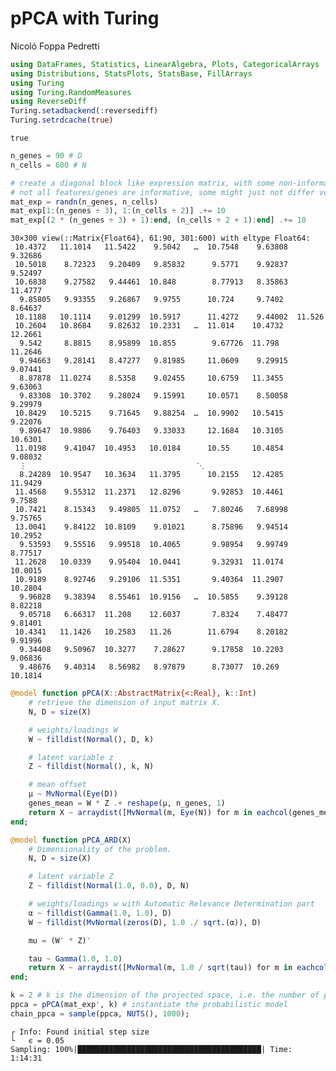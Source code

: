 pPCA with Turing
================
Nicoló Foppa Pedretti

``` julia
using DataFrames, Statistics, LinearAlgebra, Plots, CategoricalArrays
using Distributions, StatsPlots, StatsBase, FillArrays
using Turing
using Turing.RandomMeasures
using ReverseDiff
Turing.setadbackend(:reversediff)
Turing.setrdcache(true)
```

    true

``` julia
n_genes = 90 # D
n_cells = 600 # N

# create a diagonal block like expression matrix, with some non-informative genes;
# not all features/genes are informative, some might just not differ very much between cells)
mat_exp = randn(n_genes, n_cells)
mat_exp[1:(n_genes ÷ 3), 1:(n_cells ÷ 2)] .+= 10
mat_exp[(2 * (n_genes ÷ 3) + 1):end, (n_cells ÷ 2 + 1):end] .+= 10
```

    30×300 view(::Matrix{Float64}, 61:90, 301:600) with eltype Float64:
     10.4372   11.1014   11.5422    9.5042   …  10.7548    9.63808   9.32686
     10.5018    8.72323   9.20409   9.85832      9.5771    9.92837   9.52497
     10.6838    9.27582   9.44461  10.848        8.77913   8.35863  11.4777
      9.85805   9.93355   9.26867   9.9755      10.724     9.7402    8.64637
     10.1188   10.1114    9.01299  10.5917      11.4272    9.44002  11.526
     10.2604   10.8684    9.82632  10.2331   …  11.014    10.4732   12.2661
      9.542     8.8815    8.95899  10.855        9.67726  11.798    11.2646
      9.94663   9.28141   8.47277   9.81985     11.0609    9.29915   9.07441
      8.87878  11.0274    8.5358    9.02455     10.6759   11.3455    9.63063
      9.83308  10.3702    9.28024   9.15991     10.0571    8.50058   9.29979
     10.8429   10.5215    9.71645   9.88254  …  10.9902   10.5415    9.22076
      9.89647  10.9806    9.76403   9.33033     12.1684   10.3105   10.6301
     11.0198    9.41047  10.4953   10.0184      10.55     10.4854    9.08032
      ⋮                                      ⋱                      
      8.24289  10.9547   10.3634   11.3795      10.2155   12.4285   11.9429
     11.4568    9.55312  11.2371   12.8296       9.92853  10.4461    9.7588
     10.7421    8.15343   9.49805  11.0752   …   7.80246   7.68998   9.75765
     13.0041    9.84122  10.8109    9.01021      8.75896   9.94514  10.2952
      9.53593   9.55516   9.99518  10.4065       9.98954   9.99749   8.77517
     11.2628   10.0339    9.95404  10.0441       9.32931  11.0174   10.0015
     10.9189    8.92746   9.29106  11.5351       9.40364  11.2907   10.2804
      9.96828   9.38394   8.55461  10.9156   …  10.5855    9.39128   8.82218
      9.05718   6.66317  11.208    12.6037       7.8324    7.48477   9.81401
     10.4341   11.1426   10.2583   11.26        11.6794    8.20182   9.91996
      9.34408   9.50967  10.3277    7.28627      9.17858  10.2203    9.06836
      9.48676   9.40314   8.56982   8.97879      8.73077  10.269    10.1814

``` julia
@model function pPCA(X::AbstractMatrix{<:Real}, k::Int)
    # retrieve the dimension of input matrix X.
    N, D = size(X)

    # weights/loadings W
    W ~ filldist(Normal(), D, k)

    # latent variable z
    Z ~ filldist(Normal(), k, N)

    # mean offset
    μ ~ MvNormal(Eye(D))
    genes_mean = W * Z .+ reshape(μ, n_genes, 1)
    return X ~ arraydist([MvNormal(m, Eye(N)) for m in eachcol(genes_mean')])
end;
```

``` julia
@model function pPCA_ARD(X)
    # Dimensionality of the problem.
    N, D = size(X)

    # latent variable Z
    Z ~ filldist(Normal(1.0, 0.0), D, N)

    # weights/loadings w with Automatic Relevance Determination part
    α ~ filldist(Gamma(1.0, 1.0), D)
    W ~ filldist(MvNormal(zeros(D), 1.0 ./ sqrt.(α)), D)

    mu = (W' * Z)'

    tau ~ Gamma(1.0, 1.0)
    return X ~ arraydist([MvNormal(m, 1.0 / sqrt(tau)) for m in eachcol(mu)])
end;
```

``` julia
k = 2 # k is the dimension of the projected space, i.e. the number of principal components/axes of choice
ppca = pPCA(mat_exp', k) # instantiate the probabilistic model
chain_ppca = sample(ppca, NUTS(), 1000);
```

    ┌ Info: Found initial step size
    └   ϵ = 0.05
    Sampling: 100%|█████████████████████████████████████████| Time: 1:14:31
